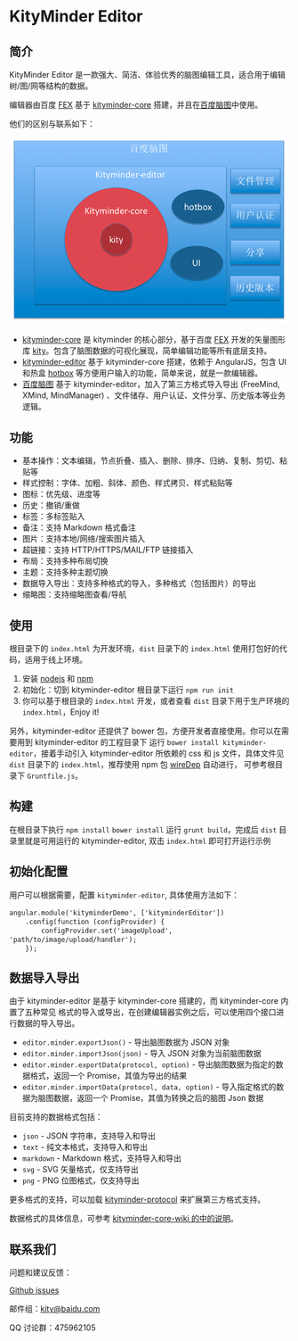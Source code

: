 KityMinder Editor
==========

## 简介

KityMinder Editor 是一款强大、简洁、体验优秀的脑图编辑工具，适合用于编辑树/图/网等结构的数据。

编辑器由百度 [FEX](https://github.com/fex-team) 基于 [kityminder-core](https://github.com/fex-team/kityminder-core) 搭建，并且在[百度脑图](http://naotu.baidu.com)中使用。

他们的区别与联系如下：

![KityMinder 联系](relations.png "KityMinder 联系")

- [kityminder-core](https://github.com/fex-team/kityminder-core) 是 kityminder 的核心部分，基于百度 [FEX](https://github.com/fex-team) 开发的矢量图形库 [kity](https://github.com/fex-team/kity)。包含了脑图数据的可视化展现，简单编辑功能等所有底层支持。
- [kityminder-editor](https://github.com/fex-team/kityminder-editor) 基于 kityminder-core 搭建，依赖于 AngularJS，包含 UI 和热盒 [hotbox](https://github.com/fex-team/hotbox) 等方便用户输入的功能，简单来说，就是一款编辑器。
- [百度脑图](http://naotu.baidu.com) 基于 kityminder-editor，加入了第三方格式导入导出 (FreeMind, XMind, MindManager) 、文件储存、用户认证、文件分享、历史版本等业务逻辑。

## 功能

- 基本操作：文本编辑，节点折叠、插入、删除、排序、归纳、复制、剪切、粘贴等
- 样式控制：字体、加粗、斜体、颜色、样式拷贝、样式粘贴等
- 图标：优先级、进度等
- 历史：撤销/重做
- 标签：多标签贴入
- 备注：支持 Markdown 格式备注
- 图片：支持本地/网络/搜索图片插入
- 超链接：支持 HTTP/HTTPS/MAIL/FTP 链接插入
- 布局：支持多种布局切换
- 主题：支持多种主题切换
- 数据导入导出：支持多种格式的导入，多种格式（包括图片）的导出
- 缩略图：支持缩略图查看/导航

## 使用
根目录下的 `index.html` 为开发环境，`dist` 目录下的 `index.html` 使用打包好的代码，适用于线上环境。

1. 安装 [nodejs](http://nodejs.org) 和 [npm](https://docs.npmjs.com/getting-started/installing-node)
2. 初始化：切到 kityminder-editor 根目录下运行 `npm run init`
3. 你可以基于根目录的 `index.html` 开发，或者查看 `dist` 目录下用于生产环境的 `index.html`，Enjoy it!

另外，kityminder-editor 还提供了 bower 包，方便开发者直接使用。你可以在需要用到 kityminder-editor 的工程目录下
运行 `bower install kityminder-editor`，接着手动引入 kityminder-editor 所依赖的 css 和 js 文件，具体文件见
`dist` 目录下的 `index.html`，推荐使用 npm 包 [wireDep](https://www.npmjs.com/package/wiredep) 自动进行，
可参考根目录下 `Gruntfile.js`。

## 构建
在根目录下执行 
`npm install`
`bower install`
运行 `grunt build`，完成后 `dist` 目录里就是可用运行的 kityminder-editor, 双击 `index.html` 即可打开运行示例

## 初始化配置
用户可以根据需要，配置 `kityminder-editor`, 具体使用方法如下：
```
angular.module('kityminderDemo', ['kityminderEditor'])
    .config(function (configProvider) {
        configProvider.set('imageUpload', 'path/to/image/upload/handler');
    });

```

## 数据导入导出
由于 kityminder-editor 是基于 kityminder-core 搭建的，而 kityminder-core 内置了五种常见
格式的导入或导出，在创建编辑器实例之后，可以使用四个接口进行数据的导入导出。

* `editor.minder.exportJson()` - 导出脑图数据为 JSON 对象
* `editor.minder.importJson(json)` - 导入 JSON 对象为当前脑图数据
* `editor.minder.exportData(protocol, option)` - 导出脑图数据为指定的数据格式，返回一个 Promise，其值为导出的结果
* `editor.minder.importData(protocol, data, option)` - 导入指定格式的数据为脑图数据，返回一个 Promise，其值为转换之后的脑图 Json 数据

目前支持的数据格式包括：

* `json` - JSON 字符串，支持导入和导出
* `text` - 纯文本格式，支持导入和导出
* `markdown` - Markdown 格式，支持导入和导出
* `svg` - SVG 矢量格式，仅支持导出
* `png` - PNG 位图格式，仅支持导出

更多格式的支持，可以加载 [kityminder-protocol](https://github.com/fex-team/kityminder-protocol) 来扩展第三方格式支持。

数据格式的具体信息，可参考 [kityminder-core-wiki 的中的说明](https://github.com/fex-team/kityminder-core/wiki)。

## 联系我们
问题和建议反馈：

[Github issues](https://github.com/fex-team/kityminder-editor/issues)

邮件组：kity@baidu.com

QQ 讨论群：475962105